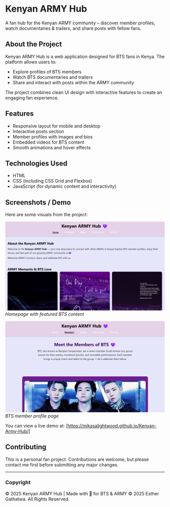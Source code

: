 # Kenyan ARMY Hub

A fan hub for the Kenyan ARMY community – discover member profiles, watch documentaries & trailers, and share posts with fellow fans.

## About the Project

Kenyan ARMY Hub is a web application designed for BTS fans in Kenya. The platform allows users to:

- Explore profiles of BTS members
- Watch BTS documentaries and trailers
- Share and interact with posts within the ARMY community

The project combines clean UI design with interactive features to create an engaging fan experience.

## Features

- Responsive layout for mobile and desktop
- Interactive posts section
- Member profiles with images and bios
- Embedded videos for BTS content
- Smooth animations and hover effects

## Technologies Used

- HTML
- CSS (including CSS Grid and Flexbox)
- JavaScript (for dynamic content and interactivity)

## Screenshots / Demo

Here are some visuals from the project:

![Homepage Screenshot](./Images/Screenshot%202025-10-12%20213351.png)  
*Homepage with featured BTS content*

![Member Profile Screenshot](./Images/Screenshot%202025-10-12%20213417.png)  
*BTS member profile page*

You can view a live demo at: [https://mikasalightwood.github.io/Kenyan-Army-Hub/]

## Contributing

This is a personal fan project. Contributions are welcome, but please contact me first before submitting any major changes.

---
### Copyright
© 2025 Kenyan ARMY Hub | Made with 💜 for BTS & ARMY
© 2025 Esther Gathatwa. All Rights Reserved.

